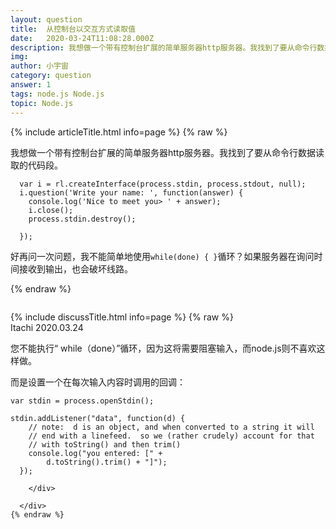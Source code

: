 ```yaml
---
layout: question
title:  从控制台以交互方式读取值
date:   2020-03-24T11:08:28.000Z
description: 我想做一个带有控制台扩展的简单服务器http服务器。我找到了要从命令行数据读取的代码段。  var i = rl.createInterface(pr...
img: 
author: 小宇宙
category: question
answer: 1
tags: node.js Node.js
topic: Node.js
---
```

<div class="article-root">
  <div class="article">
    {% include articleTitle.html info=page %}
    {% raw %}
    <div class="article-content"><p><font style="vertical-align: inherit;"><font style="vertical-align: inherit;">我想做一个带有控制台扩展的简单服务器http服务器。</font><font style="vertical-align: inherit;">我找到了要从命令行数据读取的代码段。</font></font></p>

<pre><code>  var i = rl.createInterface(process.stdin, process.stdout, null);<font></font>
  i.question('Write your name: ', function(answer) {<font></font>
    console.log('Nice to meet you&gt; ' + answer);<font></font>
    i.close();<font></font>
    process.stdin.destroy();<font></font>
<font></font>
  });<font></font>
</code></pre>

<p><font style="vertical-align: inherit;"><font style="vertical-align: inherit;">好再问一次问题，我不能简单地使用</font></font><code>while(done) { }</code><font style="vertical-align: inherit;"><font style="vertical-align: inherit;">循环？</font><font style="vertical-align: inherit;">如果服务器在询问时间接收到输出，也会破坏线路。</font></font></p></div>
    {% endraw %}
  </div>
  <p style="height: 0;width:0;overflow: hidden;"> 第3708篇《从控制台以交互方式读取值》来自Winter(https://github.com/aiyld/aiyld.github.io)的站点</p>
  <div class="discuss-wrapper">
    {% include discussTitle.html info=page %}
    {% raw %}
    <div class="discuss-item">
        <div class="discuss-parent">
          <div class="discuss-meta">
            <span class="discuss-user">Itachi</span>
            <span class="discuss-time">2020.03.24</span>
          </div>
          <div class="discuss-comment"><p><font style="vertical-align: inherit;"><font style="vertical-align: inherit;">您不能执行“ while（done）”循环，因为这将需要阻塞输入，而node.js则不喜欢这样做。</font></font></p>

<p><font style="vertical-align: inherit;"><font style="vertical-align: inherit;">而是设置一个在每次输入内容时调用的回调：</font></font></p>

<pre><code>var stdin = process.openStdin();<font></font>
<font></font>
stdin.addListener("data", function(d) {<font></font>
    // note:  d is an object, and when converted to a string it will<font></font>
    // end with a linefeed.  so we (rather crudely) account for that  <font></font>
    // with toString() and then trim() <font></font>
    console.log("you entered: [" + <font></font>
        d.toString().trim() + "]");<font></font>
  });<font></font>
</code></pre></div>
        </div>
        
      </div>
    {% endraw %}
  </div>
<div>
